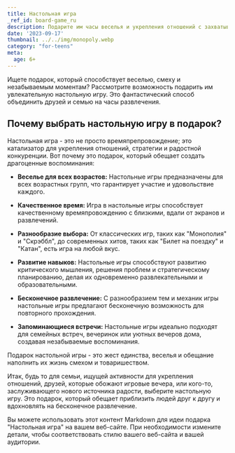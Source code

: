 ```yaml
---
title: Настольная игра
_ref_id: board-game_ru
description: Подарите им часы веселья и укрепления отношений с захватывающей настольной игрой.
date: '2023-09-17'
thumbnail: ../../img/monopoly.webp
category: "for-teens"
meta:
  age: 6+
---
```

Ищете подарок, который способствует веселью, смеху и незабываемым моментам? Рассмотрите возможность подарить им увлекательную настольную игру. Это фантастический способ объединить друзей и семью на часы развлечения.

## Почему выбрать настольную игру в подарок?

Настольная игра - это не просто времяпрепровождение; это катализатор для укрепления отношений, стратегии и радостной конкуренции. Вот почему это подарок, который обещает создать драгоценные воспоминания:

- **Веселье для всех возрастов:** Настольные игры предназначены для всех возрастных групп, что гарантирует участие и удовольствие каждого.

- **Качественное время:** Игра в настольные игры способствует качественному времяпровождению с близкими, вдали от экранов и развлечений.

- **Разнообразие выбора:** От классических игр, таких как "Монополия" и "Скрэббл", до современных хитов, таких как "Билет на поездку" и "Катан", есть игра на любой вкус.

- **Развитие навыков:** Настольные игры способствуют развитию критического мышления, решения проблем и стратегическому планированию, делая их одновременно развлекательными и образовательными.

- **Бесконечное развлечение:** С разнообразием тем и механик игры настольные игры предлагают бесконечную возможность для повторного прохождения.

- **Запоминающиеся встречи:** Настольные игры идеально подходят для семейных встреч, вечеринок или уютных вечеров дома, создавая незабываемые воспоминания.

Подарок настольной игры - это жест единства, веселья и обещание наполнить их жизнь смехом и товаришеством.

Итак, будь то для семьи, ищущей активности для укрепления отношений, друзей, которые обожают игровые вечера, или кого-то, заслуживающего нового источника радости, выберите настольную игру. Это подарок, который обещает приблизить людей друг к другу и вдохновлять на бесконечное развлечение.

Вы можете использовать этот контент Markdown для идеи подарка "Настольная игра" на вашем веб-сайте. При необходимости измените детали, чтобы соответствовать стилю вашего веб-сайта и вашей аудитории.
